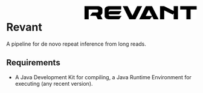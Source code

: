 <img align="right" src="./logo.png" width="297" height="35"/>

# Revant

A pipeline for de novo repeat inference from long reads.

## Requirements

* A Java Development Kit for compiling, a Java Runtime Environment for executing (any recent version).


